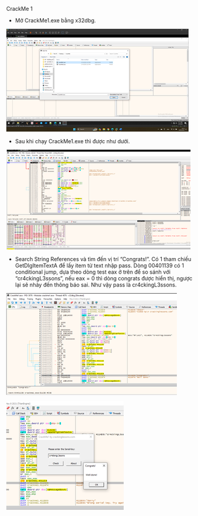 
CrackMe 1
- Mở CrackMe1.exe bằng x32dbg.

![](images/CrackMe1.1.png)

- Sau khi chạy CrackMe1.exe thì được như dưới.
  
![](images/CrackMe1.2.png) 

- Search String References và tìm đến vị trí “Congrats!”. Có 1 tham chiếu GetDIgItemTextA để lấy item từ text nhập pass. Dòng 00401139 có 1 conditional jump, dựa theo dòng test eax ở trên để so sánh với “cr4ckingL3ssons”, nếu eax = 0 thì dòng congrats được hiển thị, ngược lại sẽ nhảy đến thông báo sai. Như vậy pass là cr4ckingL3ssons.
  
![](images/CrackMe1.3.png)

![](images/CrackMe1.4.png)
   

